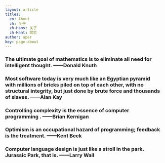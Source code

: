 ```yaml
---
layout: article
titles:
  en: About
  zh: 关于
  zh-Hans: 关于
  zh-Hant: 關於
author: aper
key: page-about
---
```


###  The ultimate goal of mathematics is to eliminate all need for intelligent thought.                                           ——Donald Knuth



### Most software today is very much like an Egyptian pyramid with millions of bricks piled on top of each other, with no structural integrity, but just done by brute force and thousands of slaves.                                         ——Alan Kay



### Controlling complexity is the essence of computer programming .                                                     ——Brian Kernigan



### Optimism is an occupational hazard of programming; feedback is the treatment.                            ——Kent Beck



### Computer language design is just like a stroll in the park. Jurassic Park, that is.                                       ——Larry Wall



